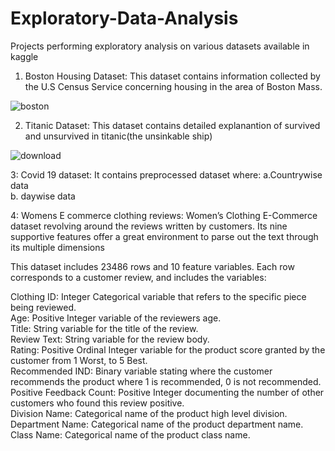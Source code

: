 # Exploratory-Data-Analysis
Projects performing exploratory analysis on various datasets available in kaggle

1. Boston Housing Dataset: This dataset contains information collected by the U.S Census Service concerning housing in the area of Boston Mass.

![boston](https://github.com/Riwaj22/Exploratory-Data-Analysis/assets/99485058/2823b70c-3035-40f1-8bd3-f95e262d0e18)


2. Titanic Dataset: This dataset contains detailed explanantion of survived and unsurvived in titanic(the unsinkable ship)


![download](https://github.com/Riwaj22/Exploratory-Data-Analysis/assets/99485058/b42079cb-28d9-419b-ac11-bd827d74cce5)


3: Covid 19 dataset:
It contains preprocessed dataset where:
a.Countrywise data <br>
b. daywise data

4: Womens E commerce clothing reviews:  Women’s Clothing E-Commerce dataset revolving around the reviews written by customers. Its nine supportive features offer a great environment to parse out the text through its multiple dimensions

This dataset includes 23486 rows and 10 feature variables. Each row corresponds to a customer review, and includes the variables:

Clothing ID: Integer Categorical variable that refers to the specific piece being reviewed.<br>
Age: Positive Integer variable of the reviewers age. <br>
Title: String variable for the title of the review. <br>
Review Text: String variable for the review body. <br>
Rating: Positive Ordinal Integer variable for the product score granted by the customer from 1 Worst, to 5 Best. <br>
Recommended IND: Binary variable stating where the customer recommends the product where 1 is recommended, 0 is not recommended. <br>
Positive Feedback Count: Positive Integer documenting the number of other customers who found this review positive. <br>
Division Name: Categorical name of the product high level division. <br>
Department Name: Categorical name of the product department name. <br>
Class Name: Categorical name of the product class name. <br>



